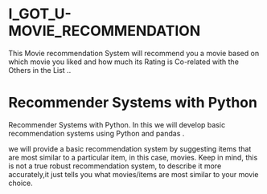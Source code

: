 # I_GOT_U-MOVIE_RECOMMENDATION
This Movie recommendation System will recommend you a movie based on which movie you liked and how much its Rating is Co-related with the Others in the List ..

# Recommender Systems with Python

Recommender Systems with Python. In this we will develop basic recommendation systems using Python and pandas .

we will provide a basic recommendation system by suggesting items that are most similar to a particular item, in this case, movies. Keep in mind, this is not a true robust recommendation system, to describe it more accurately,it just tells you what movies/items are most similar to your movie choice.
